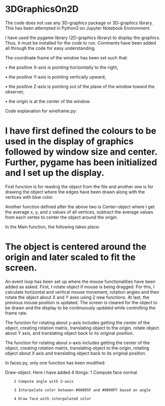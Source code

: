 # 3DGraphicsOn2D

The code does not use any 3D-graphics package or 3D-graphics library.
This has been attempted in Python3 on Jupyter Notebook Environment.

I have used the pygame library (2D-graphics library) to display the graphics. Thus, it must be installed for the code to run. Comments have been added all through the code for easy understanding.

The coordinate frame of the window has been set such that:

•	the positive X-axis is pointing horizontally to the right,

•	the positive Y-axis is pointing vertically upward,

•	the positive Z-axis is pointing out of the plane of the window toward the observer,

•	the origin is at the center of the window.

Code explanation for wireframe.py:


# I have first defined the colours to be used in the display of graphics followed by window size and center. Further, pygame has been initialized and I set up the display.

First function is for reading the object from the file and another one is for drawing the object where the edges have been drawn along with the vertices with blue color.

Another function defined after the above two is Center-object where I get the average x, y, and z values of all vertices, subtract the average values from each vertex to center the object around the origin.


In the Main function, the following takes place:

  # The object is centered around the origin and later scaled to fit the screen.
  
  An event loop has been set up where the mouse functionalities have been added as asked. First, I rotate object if mouse is being dragged. For this, I calculate horizontal and vertical mouse movement, rotation angles and then rotate the object about X and Y axes using 2 new functions. At last, the previous mouse position is updated. The screen is cleared for the object to be drawn and the display to be continuously updated while controlling the frame rate.
  
The function for rotating about y-axis includes getting the center of the object, creating rotation matrix, translating object to the origin, rotate object about Y axis, and translating object back to its original position.

The function for rotating about x-axis includes getting the center of the object, creating rotation matrix, translating object to the origin, rotating object about X axis and translating object back to its original position.


In faces.py, only one function has been modified:

Draw-object. Here I have added 4 things:
        1 Compute face normal
        
        2 Compute angle with Z-axis
        
        3 Interpolate color between #00005F and #0000FF based on angle
        
        4 Draw face with interpolated color

